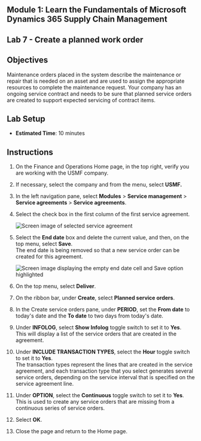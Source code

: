 ## Module 1: Learn the Fundamentals of Microsoft Dynamics 365 Supply Chain Management

## Lab 7 - Create a planned work order

## Objectives

Maintenance orders placed in the system describe the maintenance or repair that is needed on an asset and are used to assign the appropriate resources to complete the maintenance request. Your company has an ongoing service contract and needs to be sure that planned service orders are created to support expected servicing of contract items.

## Lab Setup

   - **Estimated Time**: 10 minutes

## Instructions

1. On the Finance and Operations Home page, in the top right, verify you are working with the USMF company.

1. If necessary, select the company and from the menu, select **USMF.**

1. In the left navigation pane, select **Modules** > **Service management** > **Service agreements** > **Service agreements**.

1. Select the check box in the first column of the first service agreement.

    ![Screen image of selected service agreement](./media/lp1-m5-select-service-agreement.png)

1. Select the **End date** box and delete the current value, and then, on the top menu, select **Save**.  
 The end date is being removed so that a new service order can be created for this agreement.

    ![Screen image displaying the empty end date cell and Save option highlighted](./media/lp1-m5-update-date-save-service-agreement.png)

1. On the top menu, select **Deliver**.

1. On the ribbon bar, under **Create**, select **Planned service orders**.

1. In the Create service orders pane, under **PERIOD**, set the **From date** to today's date and the **To date** to two days from today's date.

1. Under **INFOLOG**, select **Show Infolog** toggle switch to set it to **Yes**.  
This will display a list of the service orders that are created in the agreement.

1. Under **INCLUDE TRANSACTION TYPES**, select the **Hour** toggle switch to set it to **Yes**.  
The transaction types represent the lines that are created in the service agreement, and each transaction type that you select generates several service orders, depending on the service interval that is specified on the service agreement line.

1. Under **OPTION**, select the **Continuous** toggle switch to set it to **Yes**.  
This is used to create any service orders that are missing from a continuous series of service orders.

1. Select **OK**.

1. Close the page and return to the Home page.

